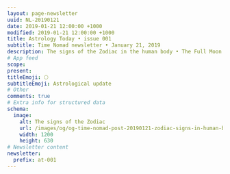 ```yaml
---
layout: page-newsletter
uuid: NL-20190121
date: 2019-01-21 12:00:00 +1000
modified: 2019-01-21 12:00:00 +1000
title: Astrology Today • issue 001
subtitle: Time Nomad newsletter • January 21, 2019
description: The signs of the Zodiac in the human body • The Full Moon eclipsed by the Earth • Venus – Jupiter conjunction on January… read our regular astrological knowledge stories and news updates.
# App feed
scope: 
present: 
titleEmoji: 🌕
subtitleEmoji: Astrological update
# Other
comments: true
# Extra info for structured data
schema:
  image:
    alt: The signs of the Zodiac
    url: /images/og/og-time-nomad-post-20190121-zodiac-signs-in-human-body.jpg
    width: 1200
    height: 630
# Newsletter content
newsletter:
  prefix: at-001
---
```


